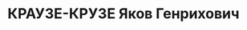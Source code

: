 ---
title: КРАУЗЕ-КРУЗЕ Яков Генрихович
description: 'Род. в 1891, г. Одесса.

  Приговор: 07.12.1937 – ВМН'
---